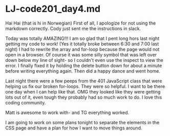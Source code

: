 # LJ-code201_day4.md

Hai Hai (that is hi in Norwegian)
First of all, I apologize for not using the markdown correctly. Cody just sent me the instructions in slack.

Today was totally AMAZING!!! I am so glad that I pent long hors last night getting my code to work!
(Yes it totally broke between 6:30 and 7:00 last night) I had to rewrite the array and for-loop because the page would not open in a browser. Of course it was some silly symbol that was left over down below my line of sight- so I couldn't even use the inspect to view the error. I finally fixed it by holding the delete button down for about a minute before writing everything again. Then did a happy dance and went home.

Last night there were a few peeps from the 401 JavaScript class that were helping us fix our broken for-loops. They were so helpful.
I want to be there one day when I can help like that. OMG they looked like they were getting lots out of it, even tough they probably had so much work to do. I love this coding community.

Matt is awesome to work with- and TG everything worked. 

I am going to work on some plans tonight to separate the elements in the CSS page and have a plan for how I want to move things around.
